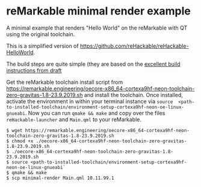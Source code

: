 reMarkable minimal render example
=================================

A minimal example that renders "Hello World" on the reMarkable with QT using the original toolchain.

This is a simplified version of https://github.com/reHackable/reHackable-HelloWorld.

The build steps are quite simple (they are based on the [excellent build instructions from draft](https://github.com/dixonary/draft-reMarkable/blob/d0e21456ebf359188d73e31990a32f3de6a37c1a/INSTALL.md)

Get the reMarkable toolchain install script from https://remarkable.engineering/oecore-x86_64-cortexa9hf-neon-toolchain-zero-gravitas-1.8-23.9.2019.sh and install the toolchain. Once installed, activate the environment in within your terminal instance via `source  <path-to-installed-toolchain/environment-setup-cortexa9hf-neon-oe-linux-gnueabi`. Now you can run `qmake && make` and copy over the files `reHackable-launcher` and `Main.qml` to your reMarkable.

```console
$ wget https://remarkable.engineering/oecore-x86_64-cortexa9hf-neon-toolchain-zero-gravitas-1.8-23.9.2019.sh
$ chmod +x ./oecore-x86_64-cortexa9hf-neon-toolchain-zero-gravitas-1.8-23.9.2019.sh
$ ./oecore-x86_64-cortexa9hf-neon-toolchain-zero-gravitas-1.8-23.9.2019.sh
$ source <path-to-installed-toolchain/environment-setup-cortexa9hf-neon-oe-linux-gnueabi`
$ qmake && make
$ scp minimal-render Main.qml 10.11.99.1
```
